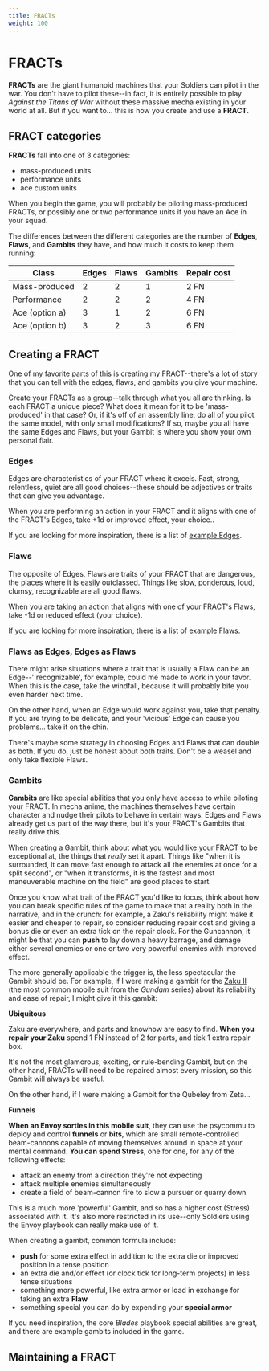 ```yaml
---
title: FRACTs
weight: 100
---
```


# FRACTs

**FRACTs** are the giant humanoid machines that your Soldiers can pilot in the war.
You don't have to pilot these--in fact, it is entirely possible to play _Against
the Titans of War_ without these massive mecha existing in your world at all.
But if you want to... this is how you create and use a **FRACT**.

## FRACT categories

**FRACTs** fall into one of 3 categories:

- mass-produced units
- performance units
- ace custom units

When you begin the game, you will probably be piloting mass-produced FRACTs, or
possibly one or two performance units if you have an Ace in your squad.

The differences between the different categories are the number of **Edges**,
**Flaws**, and **Gambits** they have, and how much it costs to keep them
running:

| Class           | Edges | Flaws | Gambits | Repair cost |
| ---             | ---   | ---   | ---     | ---         |
| Mass-produced   | 2     | 2     | 1       | 2 FN        |
| Performance     | 2     | 2     | 2       | 4 FN        |
| Ace (option a)  | 3     | 1     | 2       | 6 FN        |
| Ace (option b)  | 3     | 2     | 3       | 6 FN        |

## Creating a FRACT

One of my favorite parts of this is creating my FRACT--there's a lot of story
that you can tell with the edges, flaws, and gambits you give your machine.

Create your FRACTs as a group--talk through what you all are thinking. Is each
FRACT a unique piece? What does it mean for it to be 'mass-produced' in that
case? Or, if it's off of an assembly line, do all of you pilot the same model,
with only small modifications? If so, maybe you all have the same Edges and
Flaws, but your Gambit is where you show your own personal flair.

### Edges

Edges are characteristics of your FRACT where it excels. Fast, strong,
relentless, quiet are all good choices--these should be adjectives or traits
that can give you advantage.

When you are performing an action in your FRACT and it aligns with one of the
FRACT's Edges, take +1d or improved effect, your choice..

If you are looking for more inspiration, there is a list of [example
Edges](/fracts/example-edges/).

### Flaws

The opposite of Edges, Flaws are traits of your FRACT that are dangerous, the
places where it is easily outclassed. Things like slow, ponderous, loud, clumsy,
recognizable are all good flaws.

When you are taking an action that aligns with one of your FRACT's Flaws, take
-1d or reduced effect (your choice).

If you are looking for more inspiration, there is a list of [example
Flaws](/fracts/example-flaws/).

### Flaws as Edges, Edges as Flaws

There might arise situations where a trait that is usually a Flaw can be an
Edge--''recognizable', for example, could me made to work in your favor. When this
is the case, take the windfall, because it will probably bite you even harder
next time.

On the other hand, when an Edge would work against you, take that penalty. If
you are trying to be delicate, and your 'vicious' Edge can cause you problems...
take it on the chin.

There's maybe some strategy in choosing Edges and Flaws that can double as both.
If you do, just be honest about both traits. Don't be a weasel and only take
flexible Flaws.

### Gambits

**Gambits** are like special abilities that you only have access to while
piloting your FRACT. In mecha anime, the machines themselves have certain
character and nudge their pilots to behave in certain ways. Edges and Flaws
already get us part of the way there, but it's your FRACT's Gambits that really
drive this.

When creating a Gambit, think about what you would like your FRACT to be
exceptional at, the things that _really_ set it apart. Things like "when it is surrounded, it can move fast enough to
attack all the enemies at once for a split second", or "when it transforms, it
is the fastest and most maneuverable machine on the field" are good places to
start.

Once you know what trait of the FRACT you'd like to focus, think about how you
can break specific rules of the game to make that a reality both in the
narrative, and in the crunch: for example, a Zaku's reliability might make it
easier and cheaper to repair, so consider reducing repair cost and giving a
bonus die or even an extra tick on the repair clock. For the Guncannon, it might
be that you can **push** to lay down a heavy barrage, and damage either several
enemies or one or two very powerful enemies with improved effect.

The more generally applicable the trigger is, the less spectacular the Gambit
should be. For example, if I were making a gambit for the [Zaku
II](http://gundam.wikia.com/wiki/MS-06_Zaku_II) (the most common mobile suit
from the _Gundam_ series) about its reliability and ease of repair, I might give
it this gambit:

<div class='fract-gambit'>
  <strong>Ubiquitous</strong>
  <p>
    Zaku are everywhere, and parts and knowhow are easy to find. <strong>When you repair
    your Zaku</strong> spend 1 FN instead of 2 for parts, and tick 1 extra repair box.
  </p>
</div>

It's not the most glamorous, exciting, or rule-bending Gambit, but on the other
hand, FRACTs will need to be repaired almost every mission, so this Gambit will
always be useful.

On the other hand, if I were making a Gambit for the Qubeley from Zeta...

<div class='fract-gambit'>
  <strong>Funnels</strong>
  <p>
    <strong>When an Envoy sorties in this mobile suit</strong>, they can use the psycommu to
    deploy and control <strong>funnels</strong> or <strong>bits</strong>, which are small remote-controlled
    beam-cannons capable of moving themselves around in space at your mental
    command. <strong>You can spend Stress</strong>, one for one, for any of the following effects:
  </p>
  <ul>
    <li>attack an enemy from a direction they're not expecting</li>
    <li>attack multiple enemies simultaneously</li>
    <li>create a field of beam-cannon fire to slow a pursuer or quarry down</li>
  </ul>
</div>

This is a much more 'powerful' Gambit, and so has a higher cost (Stress)
associated with it. It's also more restricted in its use--only Soldiers using
the Envoy playbook can really make use of it.

When creating a gambit, common formula include:

- **push** for some extra effect in addition to the extra die or improved
    position in a tense position
- an extra die and/or effect (or clock tick for long-term projects) in less
    tense situations
- something more powerful, like extra armor or load in exchange for taking an
    extra **Flaw**
- something special you can do by expending your **special armor**

If you need inspiration, the core _Blades_ playbook special abilities are great,
and there are example gambits included in the game.

## Maintaining a FRACT


